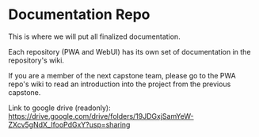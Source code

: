 # Documentation Repo

This is where we will put all finalized documentation.

Each repository (PWA and WebUI) has its own set of documentation in the repository's wiki.

If you are a member of the next capstone team, please go to the PWA repo's wiki to read an introduction into the project from the previous capstone.

Link to google drive (readonly): https://drive.google.com/drive/folders/19JDGxjSamYeW-ZXcv5gNdX_IfooPdGxY?usp=sharing
